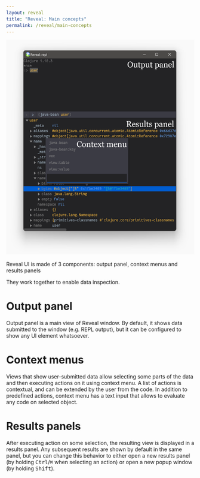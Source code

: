 ```yaml
---
layout: reveal
title: "Reveal: Main concepts"
permalink: /reveal/main-concepts
---
```

![Concepts](/assets/reveal/concepts.png)

Reveal UI is made of 3 components: output panel, context menus and results panels

They work together to enable data inspection.

# Output panel

Output panel is a main view of Reveal window. By default, it shows data submitted to the window (e.g. REPL output), but it can be configured to show any UI element whatsoever. 

# Context menus

Views that show user-submitted data allow selecting some parts of the data and then executing actions on it using context menu. A list of actions is contextual, and can be extended by the user from the code. In addition to predefined actions, context menu has a text input that allows to evaluate any code on selected object.

# Results panels

After executing action on some selection, the resulting view is displayed in a results panel. Any subsequent results are shown by default in the same panel, but you can change this behavior to either open a new results panel (by holding <kbd>Ctrl</kbd>/<kbd>⌘</kbd> when selecting an action) or open a new popup window (by holding <kbd>Shift</kbd>).
